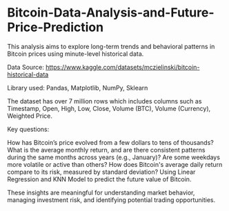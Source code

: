 # Bitcoin-Data-Analysis-and-Future-Price-Prediction
This analysis aims to explore long-term trends and behavioral patterns in Bitcoin prices using minute-level historical data.

Data Source: https://www.kaggle.com/datasets/mczielinski/bitcoin-historical-data

Library used: Pandas, Matplotlib, NumPy, Sklearn

The dataset has over 7 million rows which includes columns such as Timestamp, Open, High, Low, Close, Volume (BTC), Volume (Currency), Weighted Price.

Key questions:

How has Bitcoin’s price evolved from a few dollars to tens of thousands? What is the average monthly return, and are there consistent patterns during the same months across years (e.g., January)? Are some weekdays more volatile or active than others? How does Bitcoin's average daily return compare to its risk, measured by standard deviation? Using Linear Regression and KNN Model to predict the future value of Bitcoin.

These insights are meaningful for understanding market behavior, managing investment risk, and identifying potential trading opportunities.
